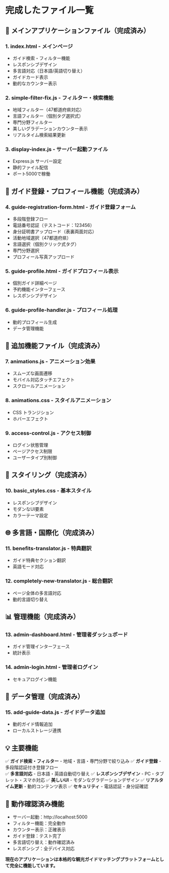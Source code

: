# 完成したファイル一覧

## 🌟 メインアプリケーションファイル（完成済み）

### 1. **index.html** - メインページ
- ガイド検索・フィルター機能
- レスポンシブデザイン
- 多言語対応（日本語/英語切り替え）
- ガイドカード表示
- 動的なカウンター表示

### 2. **simple-filter-fix.js** - フィルター・検索機能
- 地域フィルター（47都道府県対応）
- 言語フィルター（個別タグ選択式）
- 専門分野フィルター
- 美しいグラデーションカウンター表示
- リアルタイム検索結果更新

### 3. **display-index.js** - サーバー起動ファイル
- Express.js サーバー設定
- 静的ファイル配信
- ポート5000で稼働

## 🔧 ガイド登録・プロフィール機能（完成済み）

### 4. **guide-registration-form.html** - ガイド登録フォーム
- 多段階登録フロー
- 電話番号認証（テストコード：123456）
- 身分証明書アップロード（表裏両面対応）
- 活動地域選択（47都道府県）
- 言語選択（個別クリック式タグ）
- 専門分野選択
- プロフィール写真アップロード

### 5. **guide-profile.html** - ガイドプロフィール表示
- 個別ガイド詳細ページ
- 予約機能インターフェース
- レスポンシブデザイン

### 6. **guide-profile-handler.js** - プロフィール処理
- 動的プロフィール生成
- データ管理機能

## 📱 追加機能ファイル（完成済み）

### 7. **animations.js** - アニメーション効果
- スムーズな画面遷移
- モバイル対応タッチエフェクト
- スクロールアニメーション

### 8. **animations.css** - スタイルアニメーション
- CSS トランジション
- ホバーエフェクト

### 9. **access-control.js** - アクセス制御
- ログイン状態管理
- ページアクセス制限
- ユーザータイプ別制御

## 🎨 スタイリング（完成済み）

### 10. **basic_styles.css** - 基本スタイル
- レスポンシブデザイン
- モダンなUI要素
- カラーテーマ設定

## 🌐 多言語・国際化（完成済み）

### 11. **benefits-translator.js** - 特典翻訳
- ガイド特典セクション翻訳
- 英語モード対応

### 12. **completely-new-translator.js** - 総合翻訳
- ページ全体の多言語対応
- 動的言語切り替え

## 📊 管理機能（完成済み）

### 13. **admin-dashboard.html** - 管理者ダッシュボード
- ガイド管理インターフェース
- 統計表示

### 14. **admin-login.html** - 管理者ログイン
- セキュアログイン機能

## 🔄 データ管理（完成済み）

### 15. **add-guide-data.js** - ガイドデータ追加
- 動的ガイド情報追加
- ローカルストレージ連携

## 💡 主要機能

✅ **ガイド検索・フィルター** - 地域・言語・専門分野で絞り込み
✅ **ガイド登録** - 多段階認証付き登録フロー  
✅ **多言語対応** - 日本語・英語自動切り替え
✅ **レスポンシブデザイン** - PC・タブレット・スマホ対応
✅ **美しいUI** - モダンなグラデーションデザイン
✅ **リアルタイム更新** - 動的コンテンツ表示
✅ **セキュリティ** - 電話認証・身分証確認

## 🚀 動作確認済み機能

- サーバー起動：http://localhost:5000
- フィルター機能：完全動作
- カウンター表示：正確表示
- ガイド登録：テスト完了
- 多言語切り替え：動作確認済み
- レスポンシブ：全デバイス対応

**現在のアプリケーションは本格的な観光ガイドマッチングプラットフォームとして完全に機能しています。**